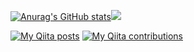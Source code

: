 

[![Anurag's GitHub stats](https://github-readme-stats.vercel.app/api?username=yanokohei&show_icons=true&theme=onedark)](https://github.com/anuraghazra/github-readme-stats)![](https://github-profile-summary-cards.vercel.app/api/cards/most-commit-language?username=yanokohei&theme=nord_dark)


[![My Qiita posts](https://qiita-badge.apiapi.app/s/o83184206/posts.svg)](http://qiita.com/o83184206)
[![My Qiita contributions](https://qiita-badge.apiapi.app/s/o83184206/contributions.svg)](http://qiita.com/o83184206)

<!--
**yanokohei/yanokohei** is a ✨ _special_ ✨ repository because its `README.md` (this file) appears on your GitHub profile.

Here are some ideas to get you started:

- 🔭 I’m currently working on ...
- 🌱 I’m currently learning ...
- 👯 I’m looking to collaborate on ...
- 🤔 I’m looking for help with ...
- 💬 Ask me about ...
- 📫 How to reach me: ...
- 😄 Pronouns: ...
- ⚡ Fun fact: ...
-->
